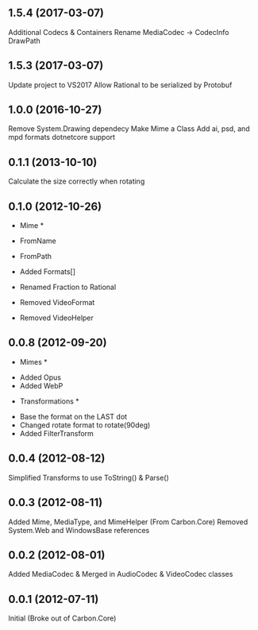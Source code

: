 ﻿ 1.5.4 (2017-03-07)
 -----------------------------------------------------
 Additional Codecs & Containers
 Rename MediaCodec -> CodecInfo
 DrawPath

 1.5.3 (2017-03-07)
 -----------------------------------------------------
 Update project to VS2017
 Allow Rational to be serialized by Protobuf

 1.0.0 (2016-10-27)
 -----------------------------------------------------
 Remove System.Drawing dependecy
 Make Mime a Class
 Add ai, psd, and mpd formats
 dotnetcore support

 0.1.1 (2013-10-10)
 -----------------------------------------------------
 Calculate the size correctly when rotating
 
 0.1.0 (2012-10-26)
 -----------------------------------------------------
 * Mime *
 - FromName
 - FromPath
 - Added Formats[]
 
 - Renamed Fraction to Rational
 - Removed VideoFormat
 - Removed VideoHelper
 
 0.0.8 (2012-09-20)
 -----------------------------------------------------
 * Mimes *
 - Added Opus
 - Added WebP
 
 * Transformations *
 - Base the format on the LAST dot
 - Changed rotate format to rotate(90deg) 
 - Added FilterTransform

 0.0.4 (2012-08-12)
 -----------------------------------------------------
 Simplified Transforms to use ToString() & Parse()
 
 0.0.3 (2012-08-11)
 -----------------------------------------------------
 Added Mime, MediaType, and MimeHelper (From Carbon.Core)
 Removed System.Web and WindowsBase references
 
 0.0.2 (2012-08-01)
 -----------------------------------------------------
 Added MediaCodec & Merged in AudioCodec & VideoCodec classes

 0.0.1 (2012-07-11)
 -----------------------------------------------------
 Initial (Broke out of Carbon.Core)